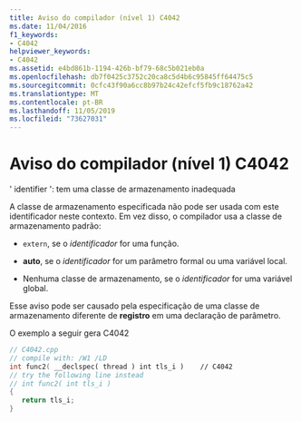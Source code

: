 ```yaml
---
title: Aviso do compilador (nível 1) C4042
ms.date: 11/04/2016
f1_keywords:
- C4042
helpviewer_keywords:
- C4042
ms.assetid: e4bd861b-1194-426b-bf79-68c5b021eb0a
ms.openlocfilehash: db7f0425c3752c20ca8c5d4b6c95845ff64475c5
ms.sourcegitcommit: 0cfc43f90a6cc8b97b24c42efcf5fb9c18762a42
ms.translationtype: MT
ms.contentlocale: pt-BR
ms.lasthandoff: 11/05/2019
ms.locfileid: "73627031"
---
```

# <a name="compiler-warning-level-1-c4042"></a>Aviso do compilador (nível 1) C4042

' identifier ': tem uma classe de armazenamento inadequada

A classe de armazenamento especificada não pode ser usada com este identificador neste contexto. Em vez disso, o compilador usa a classe de armazenamento padrão:

- `extern`, se o *identificador* for uma função.

- **auto**, se o *identificador* for um parâmetro formal ou uma variável local.

- Nenhuma classe de armazenamento, se o *identificador* for uma variável global.

Esse aviso pode ser causado pela especificação de uma classe de armazenamento diferente de **registro** em uma declaração de parâmetro.

O exemplo a seguir gera C4042

```cpp
// C4042.cpp
// compile with: /W1 /LD
int func2( __declspec( thread ) int tls_i )    // C4042
// try the following line instead
// int func2( int tls_i )
{
   return tls_i;
}
```
